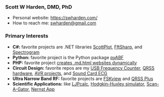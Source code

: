 ### Scott W Harden, DMD, PhD

* Personal website: https://swharden.com/
* How to reach me: swharden@gmail.com

### Primary Interests
* **C#:** favorite projects are .NET libraries [ScottPlot](https://github.com/swharden/ScottPlot), [FftSharp](https://github.com/swharden/FftSharp), and [Spectrogram](https://github.com/swharden/Spectrogram)
* **Python:** favorite project is the Python package [pyABF](https://github.com/swharden/pyABF)
* **PHP:** favorite project [creates .md.html websites dynamically](https://github.com/swharden/md2html-php)
* **Circuit Design:** favorite repos are my [USB Frequency Counter](https://github.com/swharden/USB-Counter), [QRSS hardware](https://github.com/swharden/QRSS-hardware), [AVR projects](https://github.com/swharden/AVR-projects), and [Sound Card ECG](https://github.com/swharden/SoundCardECG)
* **Ultra Narrow Band RF:** favorite projects are [FSKview](https://github.com/swharden/FSKview) and [QRSS Plus](https://swharden.com/qrss/plus/)
* **Scientific Applications:** like [LJPcalc](https://github.com/swharden/LJPcalc), [Hodgkin-Huxley simulator](https://github.com/swharden/pyHH), [Scan-A-Gator](https://github.com/swharden/Scan-A-Gator), [Nernst App](https://github.com/swharden/NernstApp)
